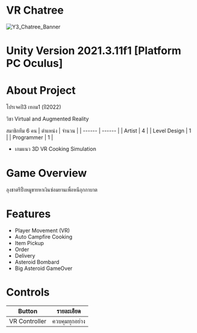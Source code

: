 # VR Chatree
![Y3_Chatree_Banner](https://user-images.githubusercontent.com/48912221/221420388-60823203-1809-410b-a807-53862da40885.png)

# Unity Version 2021.3.11f1 [Platform PC Oculus]
# About Project
โปรเจคปี3 เทอม1 (ปี2022)

วิชา Virtual and Augmented Reality

สมาชิกทีม 6 คน
| ตำแหน่ง | จำนวน |
| ------ | ------ |
| Artist | 4 |
| Level Design | 1 |
| Programmer | 1 |

- เกมแนว 3D VR Cooking Simulation

# Game Overview
ลุงชาตรีปิ้งหมูขายหาเงินซ่อมยานเพื่อหนีอุกกาบาต

# Features
- Player Movement (VR)
- Auto Campfire Cooking
- Item Pickup
- Order
- Delivery
- Asteroid Bombard
- Big Asteroid GameOver

# Controls
| Button | รายละเอียด |
| ------ | ------ |
| VR Controller | ควบคุมทุกอย่าง |

